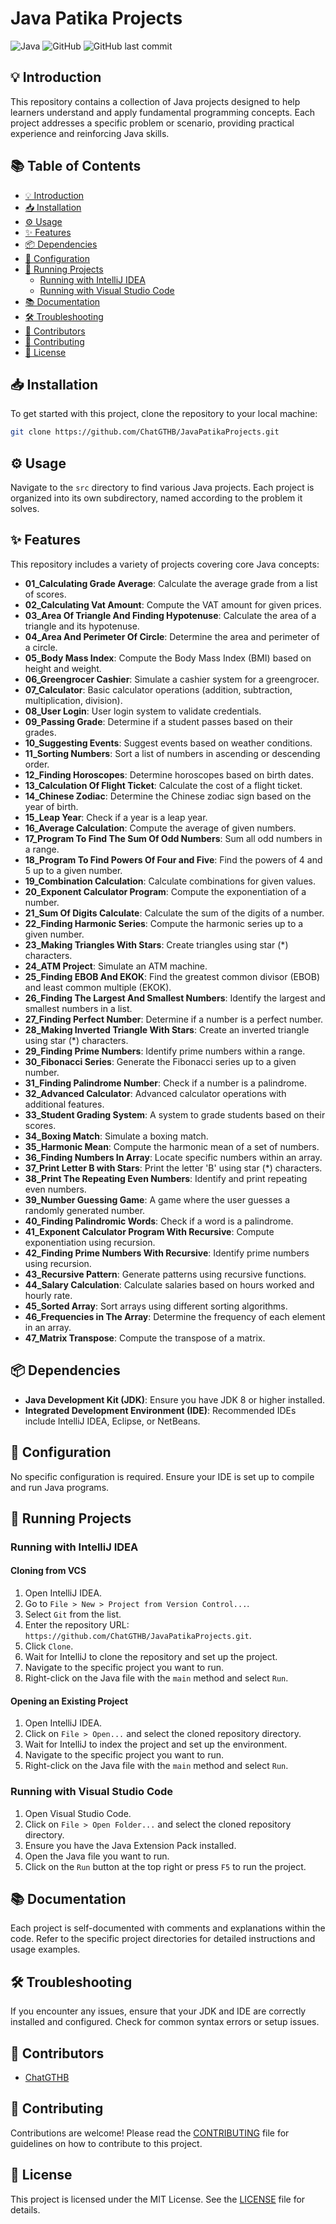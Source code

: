 
# Java Patika Projects

![Java](https://img.shields.io/badge/Java-ED8B00?style=for-the-badge&logo=java&logoColor=white)
![GitHub](https://img.shields.io/github/license/ChatGTHB/JavaPatikaProjects?style=for-the-badge)
![GitHub last commit](https://img.shields.io/github/last-commit/ChatGTHB/JavaPatikaProjects?style=for-the-badge)

## 💡 Introduction
This repository contains a collection of Java projects designed to help learners understand and apply fundamental programming concepts. Each project addresses a specific problem or scenario, providing practical experience and reinforcing Java skills.

## 📚 Table of Contents
- [💡 Introduction](#💡-introduction)
- [📥 Installation](#📥-installation)
- [⚙️ Usage](#⚙️-usage)
- [✨ Features](#✨-features)
- [📦 Dependencies](#📦-dependencies)
- [🔧 Configuration](#🔧-configuration)
- [🚀 Running Projects](#🚀-running-projects)
  - [Running with IntelliJ IDEA](#running-with-intellij-idea)
  - [Running with Visual Studio Code](#running-with-visual-studio-code)
- [📚 Documentation](#📚-documentation)
- [🛠️ Troubleshooting](#🛠️-troubleshooting)
- [👥 Contributors](#👥-contributors)
- [🤝 Contributing](#🤝-contributing)
- [📜 License](#📜-license)

## 📥 Installation
To get started with this project, clone the repository to your local machine:
```bash
git clone https://github.com/ChatGTHB/JavaPatikaProjects.git
```

## ⚙️ Usage
Navigate to the `src` directory to find various Java projects. Each project is organized into its own subdirectory, named according to the problem it solves.

## ✨ Features
This repository includes a variety of projects covering core Java concepts:
- **01_Calculating Grade Average**: Calculate the average grade from a list of scores.
- **02_Calculating Vat Amount**: Compute the VAT amount for given prices.
- **03_Area Of Triangle And Finding Hypotenuse**: Calculate the area of a triangle and its hypotenuse.
- **04_Area And Perimeter Of Circle**: Determine the area and perimeter of a circle.
- **05_Body Mass Index**: Compute the Body Mass Index (BMI) based on height and weight.
- **06_Greengrocer Cashier**: Simulate a cashier system for a greengrocer.
- **07_Calculator**: Basic calculator operations (addition, subtraction, multiplication, division).
- **08_User Login**: User login system to validate credentials.
- **09_Passing Grade**: Determine if a student passes based on their grades.
- **10_Suggesting Events**: Suggest events based on weather conditions.
- **11_Sorting Numbers**: Sort a list of numbers in ascending or descending order.
- **12_Finding Horoscopes**: Determine horoscopes based on birth dates.
- **13_Calculation Of Flight Ticket**: Calculate the cost of a flight ticket.
- **14_Chinese Zodiac**: Determine the Chinese zodiac sign based on the year of birth.
- **15_Leap Year**: Check if a year is a leap year.
- **16_Average Calculation**: Compute the average of given numbers.
- **17_Program To Find The Sum Of Odd Numbers**: Sum all odd numbers in a range.
- **18_Program To Find Powers Of Four and Five**: Find the powers of 4 and 5 up to a given number.
- **19_Combination Calculation**: Calculate combinations for given values.
- **20_Exponent Calculator Program**: Compute the exponentiation of a number.
- **21_Sum Of Digits Calculate**: Calculate the sum of the digits of a number.
- **22_Finding Harmonic Series**: Compute the harmonic series up to a given number.
- **23_Making Triangles With Stars**: Create triangles using star (*) characters.
- **24_ATM Project**: Simulate an ATM machine.
- **25_Finding EBOB And EKOK**: Find the greatest common divisor (EBOB) and least common multiple (EKOK).
- **26_Finding The Largest And Smallest Numbers**: Identify the largest and smallest numbers in a list.
- **27_Finding Perfect Number**: Determine if a number is a perfect number.
- **28_Making Inverted Triangle With Stars**: Create an inverted triangle using star (*) characters.
- **29_Finding Prime Numbers**: Identify prime numbers within a range.
- **30_Fibonacci Series**: Generate the Fibonacci series up to a given number.
- **31_Finding Palindrome Number**: Check if a number is a palindrome.
- **32_Advanced Calculator**: Advanced calculator operations with additional features.
- **33_Student Grading System**: A system to grade students based on their scores.
- **34_Boxing Match**: Simulate a boxing match.
- **35_Harmonic Mean**: Compute the harmonic mean of a set of numbers.
- **36_Finding Numbers In Array**: Locate specific numbers within an array.
- **37_Print Letter B with Stars**: Print the letter 'B' using star (*) characters.
- **38_Print The Repeating Even Numbers**: Identify and print repeating even numbers.
- **39_Number Guessing Game**: A game where the user guesses a randomly generated number.
- **40_Finding Palindromic Words**: Check if a word is a palindrome.
- **41_Exponent Calculator Program With Recursive**: Compute exponentiation using recursion.
- **42_Finding Prime Numbers With Recursive**: Identify prime numbers using recursion.
- **43_Recursive Pattern**: Generate patterns using recursive functions.
- **44_Salary Calculation**: Calculate salaries based on hours worked and hourly rate.
- **45_Sorted Array**: Sort arrays using different sorting algorithms.
- **46_Frequencies in The Array**: Determine the frequency of each element in an array.
- **47_Matrix Transpose**: Compute the transpose of a matrix.

## 📦 Dependencies
- **Java Development Kit (JDK)**: Ensure you have JDK 8 or higher installed.
- **Integrated Development Environment (IDE)**: Recommended IDEs include IntelliJ IDEA, Eclipse, or NetBeans.

## 🔧 Configuration
No specific configuration is required. Ensure your IDE is set up to compile and run Java programs.

## 🚀 Running Projects

### Running with IntelliJ IDEA
#### Cloning from VCS
1. Open IntelliJ IDEA.
2. Go to `File > New > Project from Version Control...`.
3. Select `Git` from the list.
4. Enter the repository URL: `https://github.com/ChatGTHB/JavaPatikaProjects.git`.
5. Click `Clone`.
6. Wait for IntelliJ to clone the repository and set up the project.
7. Navigate to the specific project you want to run.
8. Right-click on the Java file with the `main` method and select `Run`.

#### Opening an Existing Project
1. Open IntelliJ IDEA.
2. Click on `File > Open...` and select the cloned repository directory.
3. Wait for IntelliJ to index the project and set up the environment.
4. Navigate to the specific project you want to run.
5. Right-click on the Java file with the `main` method and select `Run`.

### Running with Visual Studio Code
1. Open Visual Studio Code.
2. Click on `File > Open Folder...` and select the cloned repository directory.
3. Ensure you have the Java Extension Pack installed.
4. Open the Java file you want to run.
5. Click on the `Run` button at the top right or press `F5` to run the project.

## 📚 Documentation
Each project is self-documented with comments and explanations within the code. Refer to the specific project directories for detailed instructions and usage examples.

## 🛠️ Troubleshooting
If you encounter any issues, ensure that your JDK and IDE are correctly installed and configured. Check for common syntax errors or setup issues.

## 👥 Contributors
- [ChatGTHB](https://github.com/ChatGTHB)

## 🤝 Contributing
Contributions are welcome! Please read the [CONTRIBUTING](CONTRIBUTING.md) file for guidelines on how to contribute to this project.

## 📜 License
This project is licensed under the MIT License. See the [LICENSE](LICENSE) file for details.

